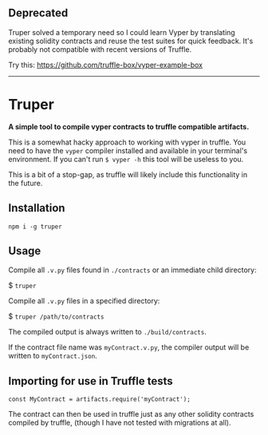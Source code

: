 ## Deprecated

Truper solved a temporary need so I could learn Vyper by translating existing solidity contracts and reuse the test suites for quick feedback.  It's probably not compatible with recent versions of Truffle. 

Try this: https://github.com/truffle-box/vyper-example-box

-----------

# Truper

__A simple tool to compile vyper contracts to truffle compatible artifacts.__

This is a somewhat hacky approach to working with vyper in truffle. You need to have the `vyper` compiler installed and available in your terminal's environment. If you can't run `$ vyper -h` this tool will be useless to you. 

This is a bit of a stop-gap, as truffle will likely include this functionality in the future.

## Installation

`npm i -g truper`

## Usage

Compile all `.v.py` files found in `./contracts` or an immediate child directory:

$ `truper`

Compile all `.v.py` files in a specified directory:

$ `truper /path/to/contracts`

The compiled output is always written to `./build/contracts`.

If the contract file name was `myContract.v.py`, the compiler output will be written to `myContract.json`.

## Importing for use in Truffle tests

`const MyContract = artifacts.require('myContract');`

The contract can then be used in truffle just as any other solidity contracts compiled by truffle, (though I have not tested with migrations at all).
